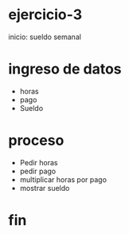 # ejercicio-3
inicio: sueldo semanal

# ingreso de datos

- horas
- pago
- Sueldo

# proceso
- Pedir horas
- pedir pago
- multiplicar horas por pago
- mostrar sueldo

# fin